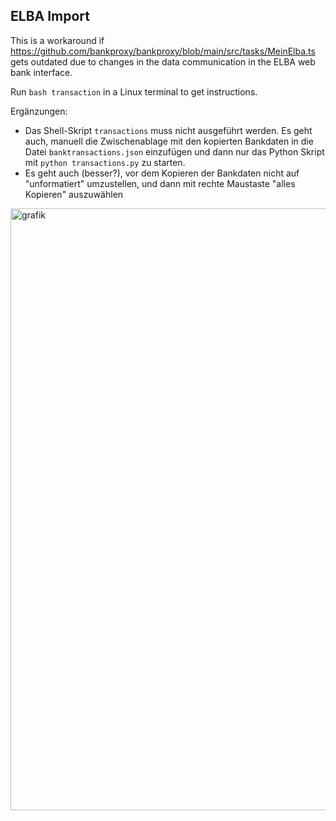 ## ELBA Import

This is a workaround if https://github.com/bankproxy/bankproxy/blob/main/src/tasks/MeinElba.ts gets outdated due to changes in the data communication in the ELBA web bank interface.

Run `bash transaction` in a Linux terminal to get instructions.

Ergänzungen:
- Das Shell-Skript ```transactions``` muss nicht ausgeführt werden. Es geht auch, manuell die Zwischenablage mit den kopierten Bankdaten in die Datei ```banktransactions.json``` einzufügen und dann nur das Python Skript mit ```python transactions.py``` zu starten.
- Es geht auch (besser?), vor dem Kopieren der Bankdaten nicht auf "unformatiert" umzustellen, und dann mit rechte Maustaste "alles Kopieren" auszuwählen

<img width="1517" height="963" alt="grafik" src="https://github.com/user-attachments/assets/93d28b17-82e5-4821-8323-fe4730ca4953" />
